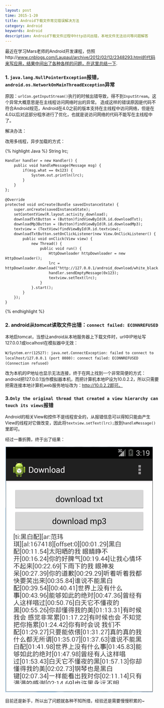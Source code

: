 ```yaml
---
layout: post
time: 2015-1-20
title: Android下载文件常见错误解决方法
category: Android
keywords: Android
description: Android下载文件过程中http访问出错，本地文件无法访问等问题解答
---
```


最近在学习Mars老师的Android开发课程，仿照http://www.cnblogs.com/Laupaul/archive/2012/02/12/2348293.html的代码来写应用，结果中间出了各种各样的问题，在这里总结一下.

<!--excerpt_separator-->

### 1. `java.lang.NullPointerException`报错，`android.os.NetworkOnMainThreadException`异常

原因：`urlCon.getInputStream()`执行的时候出错导致，得不到`InputStream`。这个异常大概意思是在主线程访问网络时出的异常。 造成这样的错误原因是代码不符合Android规范，Android在4.0之前的版本支持在主线程中访问网络，但是在4.0以后对这部分程序进行了优化，也就是说访问网络的代码不能写在主线程中了。

解决办法：

改用多线程，异步加载的方式：

{% highlight Java %}
    String lrc;

    Handler handler = new Handler() {
        public void handleMessage(Message msg) {
            if(msg.what == 0x123) {
                System.out.println(lrc);
            }
        }
    };

    @Override
    protected void onCreate(Bundle savedInstanceState) {
        super.onCreate(savedInstanceState);
        setContentView(R.layout.activity_download);
        downloadTxtButton = (Button)findViewById(R.id.downloadTxt);
        downloadMp3Button = (Button)findViewById(R.id.downloadMp3);
        textview = (TextView)findViewById(R.id.textview);
        downloadTxtButton.setOnClickListener(new View.OnClickListener() {
            public void onClick(View view) {
                new Thread() {
                    public void run() {
                        HttpDownloader httpDownloader = new HttpDownloader();
                        lrc = httpDownloader.download("http://127.0.0.1/android_download/white_black.lrc");
                        handler.sendEmptyMessage(0x123);
                        textview.setText(lrc);
                    }
                }.start();
            }
        });
    }
{% endhighlight  %}

### 2. android从tomcat读取文件出错：`connect failed: ECONNREFUSED`

本地启tomcat，当想让android从本地服务器上下载文件时，url中IP地址写127.0.0.1或localhost在模拟器中无效：

`W/System.err(12527): java.net.ConnectException: failed to connect to localhost/127.0.0.1 (port 8080): connect failed: ECONNREFUSED (Connection refused)`

改为本机的IP地址也显示无法连接，终于在网上找到一个非常简便的方式：android把127.0.0.1当作模拟器本机，而把计算机本地IP设为10.0.2.2，所以只需要把需连接本地计算机web服务地址改为：http://10.0.2.2即可。

### 3.`Only the original thread that created a view hierarchy can touch its views`报错

Android的相关View和控件不是线程安全的，从报错信息可以得知只能由产生View的线程对它做改变，因此将`textview.setText(lrc);`放到`handleMessage()`里即可。

经过一番折腾，终于出了结果：

![img](/assets/image/posts/android_download.jpg)

目前还是新手，所以出了问题就各种不知所措，经验还是需要慢慢积累的~
